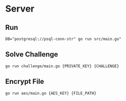 # Server
## Run
`DB="postgresql://psql-conn-str" go run src/main.go"`

## Solve Challenge
`go run challenge/main.go {PRIVATE_KEY} {CHALLENGE}`

## Encrypt File
`go run aes/main.go {AES_KEY} {FILE_PATH}`
